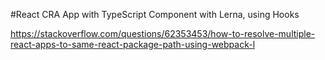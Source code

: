 #React CRA App with TypeScript Component with Lerna, using Hooks

https://stackoverflow.com/questions/62353453/how-to-resolve-multiple-react-apps-to-same-react-package-path-using-webpack-l
